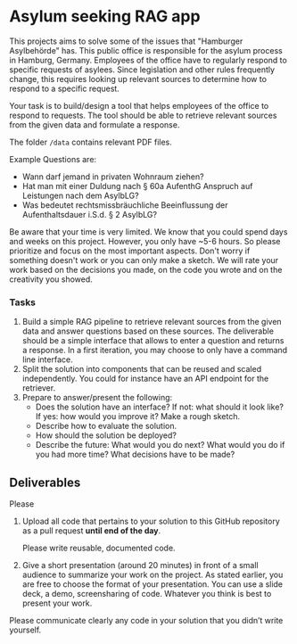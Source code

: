 # Asylum seeking RAG app

This projects aims to solve some of the issues that "Hamburger Asylbehörde" has. This public office is responsible for the asylum process in Hamburg, Germany. Employees of the office have to regularly respond to specific requests of asylees. Since legislation and other rules frequently change, this requires looking up relevant sources to determine how to respond to a specific request.

Your task is to build/design a tool that helps employees of the office to respond to requests. The tool should be able to retrieve relevant sources from the given data and formulate a response.

The folder `/data` contains relevant PDF files.

Example Questions are:

- Wann darf jemand in privaten Wohnraum ziehen?
- Hat man mit einer Duldung nach § 60a AufenthG Anspruch auf Leistungen nach dem AsylbLG?
- Was bedeutet rechtsmissbräuchliche Beeinflussung der Aufenthaltsdauer i.S.d. § 2 AsylbLG?

Be aware that your time is very limited. We know that you could spend days and weeks on this project. However, you only have ~5-6 hours.
So please prioritize and focus on the most important aspects. Don't worry if something doesn't work or you can only make a sketch. We will rate your work based on the decisions you made, on the code you wrote and on the creativity you showed.

### Tasks

1. Build a simple RAG pipeline to retrieve relevant sources from the given data and answer questions based on these sources. The deliverable should be a simple interface that allows to enter a question and returns a response. In a first iteration, you may choose to only have a command line interface.
2. Split the solution into components that can be reused and scaled independently. You could for instance have an API endpoint for the retriever.
3. Prepare to answer/present the following:
   - Does the solution have an interface? If not: what should it look like? If yes: how would you improve it? Make a rough sketch.
   - Describe how to evaluate the solution.
   - How should the solution be deployed?
   - Describe the future: What would you do next? What would you do if you had more time? What decisions have to be made?

## Deliverables

Please

1. Upload all code that pertains to your solution to this GitHub repository as a pull request **until end of the day**.

   Please write reusable, documented code.

2. Give a short presentation (around 20 minutes) in front of a small audience to summarize your work on the project.
   As stated earlier, you are free to choose the format of your presentation. You can use a slide deck, a demo, screensharing of code.
   Whatever you think is best to present your work.

Please communicate clearly any code in your solution that you didn’t write yourself.
